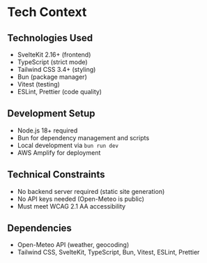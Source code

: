 # Tech Context

## Technologies Used
- SvelteKit 2.16+ (frontend)
- TypeScript (strict mode)
- Tailwind CSS 3.4+ (styling)
- Bun (package manager)
- Vitest (testing)
- ESLint, Prettier (code quality)

## Development Setup
- Node.js 18+ required
- Bun for dependency management and scripts
- Local development via `bun run dev`
- AWS Amplify for deployment

## Technical Constraints
- No backend server required (static site generation)
- No API keys needed (Open-Meteo is public)
- Must meet WCAG 2.1 AA accessibility

## Dependencies
- Open-Meteo API (weather, geocoding)
- Tailwind CSS, SvelteKit, TypeScript, Bun, Vitest, ESLint, Prettier
